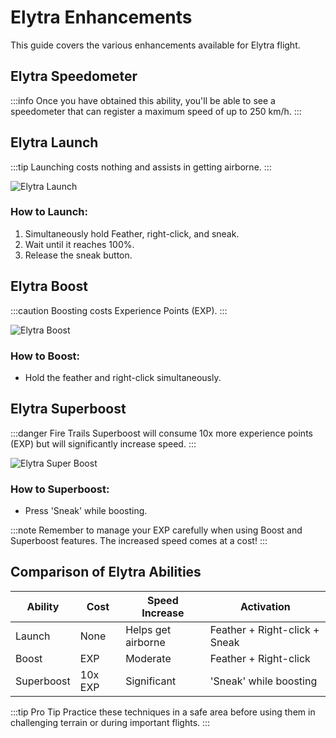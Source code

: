 ﻿# Elytra Enhancements

This guide covers the various enhancements available for Elytra flight.

## Elytra Speedometer

:::info
Once you have obtained this ability, you'll be able to see a speedometer that can register a maximum speed of up to 250 km/h.
:::

## Elytra Launch

:::tip
Launching costs nothing and assists in getting airborne.
:::

![Elytra Launch](/img/doc/features/elytraBoost/elytraLaunch.gif)
### How to Launch:
1. Simultaneously hold Feather, right-click, and sneak.
2. Wait until it reaches 100%.
3. Release the sneak button.

## Elytra Boost

:::caution
Boosting costs Experience Points (EXP).
:::

![Elytra Boost](/img/doc/features/elytraBoost/elytraBoost.gif)
### How to Boost:
- Hold the feather and right-click simultaneously.

## Elytra Superboost

:::danger Fire Trails
Superboost will consume 10x more experience points (EXP) but will significantly increase speed.
:::

![Elytra Super Boost](https://file.notion.so/f/f/71138f3d-d8e3-416d-bd4d-97420409f3cb/45f1f715-b364-41ba-932f-3d33363d6890/javaw_dQzhNWjpjt.gif?table=block&id=4519c7fe-4fb7-44bd-bfb3-097ae9bbd68b&spaceId=71138f3d-d8e3-416d-bd4d-97420409f3cb&expirationTimestamp=1722960000000&signature=OrIpz6GxW_3czbO12KhLnakhMKBlHIa3ahbPoJy6yEU)
### How to Superboost:
- Press 'Sneak' while boosting.

:::note
Remember to manage your EXP carefully when using Boost and Superboost features. The increased speed comes at a cost!
:::

## Comparison of Elytra Abilities

| Ability | Cost | Speed Increase | Activation |
|---------|------|----------------|------------|
| Launch | None | Helps get airborne | Feather + Right-click + Sneak |
| Boost | EXP | Moderate | Feather + Right-click |
| Superboost | 10x EXP | Significant | 'Sneak' while boosting |

:::tip Pro Tip
Practice these techniques in a safe area before using them in challenging terrain or during important flights.
:::